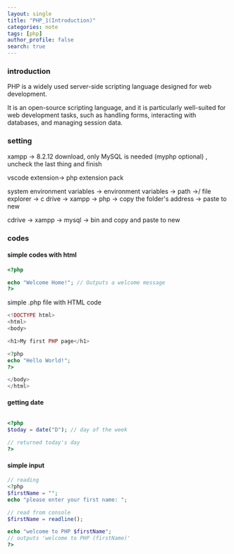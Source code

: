 ```yaml
---
layout: single
title: "PHP_1(Introduction)"
categories: note
tags: [php]
author_profile: false
search: true
---
```


### introduction

PHP is a widely used server-side scripting language designed for web development.

It is an open-source scripting language, and it is particularly well-suited for web development tasks, such as handling forms, interacting with databases, and managing session data.

### setting

xampp -> 8.2.12 download, only MySQL is needed (myphp optional) , uncheck the last thing and finish

vscode extension-> php extension pack

system environment variables -> environment variables -> path ->/ file explorer -> c drive -> xampp -> php -> copy the folder's address -> paste to new

cdrive -> xampp -> mysql -> bin and copy and paste to new

### codes

#### simple codes with html

```php
<?php

echo "Welcome Home!"; // Outputs a welcome message
?>
```

simple .php file with HTML code

```php
<!DOCTYPE html>
<html>
<body>

<h1>My first PHP page</h1>

<?php
echo "Hello World!";
?>

</body>
</html>
```

#### getting date

```php

<?php
$today = date("D"); // day of the week

// returned today's day
?>
```

#### simple input

```php
// reading
<?php
$firstName = "";
echo "please enter your first name: ";

// read from console
$firstName = readline();

echo "welcome to PHP $firstName";
// outputs 'welcome to PHP (firstName)'
?>
```
